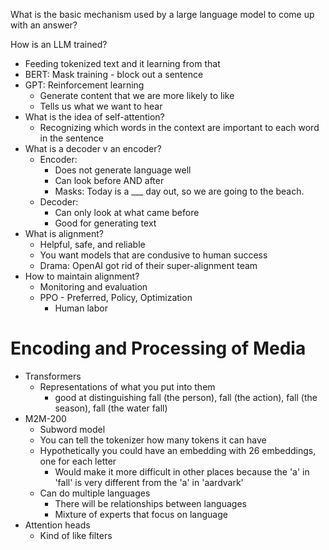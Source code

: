 What is the basic mechanism used by a large language model to come up with an answer?

How is an LLM trained?
- Feeding tokenized text and it learning from that
- BERT: Mask training - block out a sentence 
- GPT: Reinforcement learning 
	- Generate content that we are more likely to like
	- Tells us what we want to hear
- What is the idea of self-attention?
	- Recognizing which words in the context are important to each word in the sentence
- What is a decoder v an encoder?
	- Encoder: 
		- Does not generate language well
		- Can look before AND after
		- Masks: Today is a ___ day out, so we are going to the beach.
	- Decoder:
		- Can only look at what came before
		- Good for generating text
- What is alignment?
	- Helpful, safe, and reliable
	- You want models that are condusive to human success
	- Drama: OpenAI got rid of their super-alignment team
- How to maintain alignment?
	- Monitoring and evaluation
	- PPO - Preferred, Policy, Optimization
		- Human labor

# Encoding and Processing of Media

- Transformers
	- Representations of what you put into them
		- good at distinguishing fall (the person), fall (the action), fall (the season), fall (the water fall)
- M2M-200
	- Subword model
	- You can tell the tokenizer how many tokens it can have
	- Hypothetically you could have an embedding with 26 embeddings, one for each letter
		- Would make it more difficult in other places because the 'a' in 'fall' is very different from the 'a' in 'aardvark'
	- Can do multiple languages
		- There will be relationships between languages
		- Mixture of experts that focus on language
- Attention heads
	- Kind of like filters